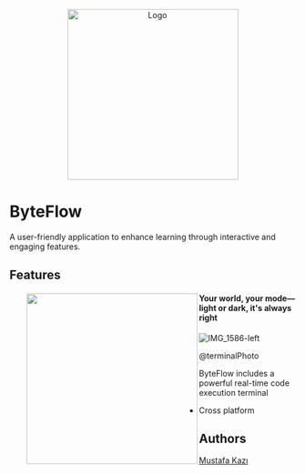 
<p align="center">
  <img src="https://github.com/user-attachments/assets/216ae40d-04cb-4e56-b87e-52fd9fb9bc12" alt="Logo" width="300">
</p>


# ByteFlow

A user-friendly application to enhance learning through interactive and engaging features.  



## Features

<h4><img align="left" height="300"  src="https://github.com/user-attachments/assets/a9f73f4c-fff2-4fe6-96e8-60dd3365e938" style="margin-left: 30px;"> Your world, your mode—light or dark, it's always right
</h4>


![IMG_1586-left](https://github.com/user-attachments/assets/25d0367a-f7f6-4487-b233-9ac5e6dc7475)



@terminalPhoto

ByteFlow includes a powerful real-time code execution terminal


- Cross platform


## Authors
[Mustafa Kazı](https://www.linkedin.com/in/musoftware)

